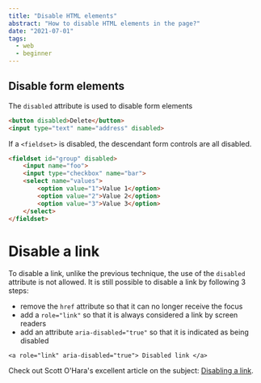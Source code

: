 ```yaml
---
title: "Disable HTML elements"
abstract: "How to disable HTML elements in the page?"
date: "2021-07-01"
tags:
  - web
  - beginner
---
```


## Disable form elements

The `disabled` attribute is used to disable form elements

```html
<button disabled>Delete</button>
<input type="text" name="address" disabled>
```

If a `<fieldset>` is disabled, the descendant form controls are all disabled.

```html
<fieldset id="group" disabled> 
    <input name="foo"> 
    <input type="checkbox" name="bar"> 
    <select name="values"> 
        <option value="1">Value 1</option>
        <option value="2">Value 2</option>
        <option value="3">Value 3</option>        
    </select>
</fieldset>
```

# Disable a link

To disable a link, unlike the previous technique, the use of the `disabled` attribute is not allowed. It is still possible to disable a link by following 3 steps:
- remove the `href` attribute so that it can no longer receive the focus
- add a `role="link"` so that it is always considered a link by screen readers
- add an attribute `aria-disabled="true"` so that it is indicated as being disabled

<pre><code class="html">&lt;a role="link" aria-disabled="true"&gt; Disabled link &lt;/a&gt;</code></pre>

Check out Scott O'Hara's excellent article on the subject: <a href="https://www.scottohara.me/blog/2021/05/28/disabled-links.html">Disabling a link</a>.